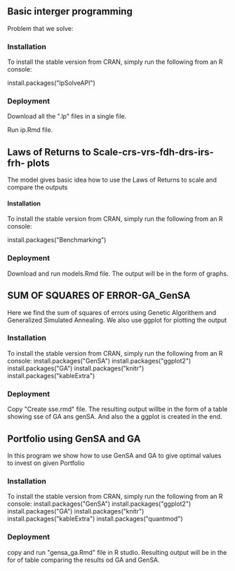 
## Basic interger programming

Problem that we solve:

### Installation

To install the stable version from CRAN, simply run the following from an R console:

 install.packages("lpSolveAPI")
 
### Deployment
 
 Download all the ".lp" files in a single file.
 
 Run ip.Rmd file.


## Laws of Returns to Scale-crs-vrs-fdh-drs-irs-frh- plots

The model gives basic idea how to use the Laws of Returns to scale and compare the outputs

#### Installation

To install the stable version from CRAN, simply run the following from an R console:

 install.packages("Benchmarking") 
 
 ### Deployment
 
 Download and run models.Rmd file.
 The output will be in the form of graphs.


## SUM OF SQUARES OF ERROR-GA_GenSA

Here we find the sum of squares of errors using Genetic Algorithem and Generalized Simulated Annealing.
We also use ggplot for plotting the output

### Installation

To install the stable version from CRAN, simply run the following from an R console:
install.packages("GenSA")
install.packages("ggplot2")
install.packages("GA")
install.packages("knitr")
install.packages("kableExtra")

### Deployment

Copy "Create sse.rmd" file.
The resulting output willbe in the form of a table showing sse of GA ans genSA.
And also the a ggplot is created in the end.

## Portfolio using GenSA and GA

In this program we show how to use GenSA and GA to give optimal values to invest on given Portfolio

### Installation 

To install the stable version from CRAN, simply run the following from an R console:
install.packages("GenSA")
install.packages("ggplot2")
install.packages("GA")
install.packages("knitr")
install.packages("kableExtra")
install.packages("quantmod")

### Deployment

copy and run "gensa_ga.Rmd" file in R studio.
Resulting output will be in the for of table comparing the results od GA and GenSA.

